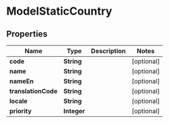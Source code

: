 # ModelStaticCountry

## Properties
Name | Type | Description | Notes
------------ | ------------- | ------------- | -------------
**code** | **String** |  |  [optional]
**name** | **String** |  |  [optional]
**nameEn** | **String** |  |  [optional]
**translationCode** | **String** |  |  [optional]
**locale** | **String** |  |  [optional]
**priority** | **Integer** |  |  [optional]

